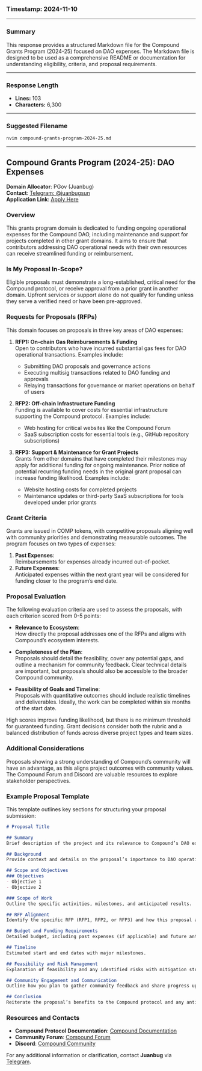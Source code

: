 ### Timestamp: 2024-11-10

---

### Summary

This response provides a structured Markdown file for the Compound Grants Program (2024-25) focused on DAO expenses. The Markdown file is designed to be used as a comprehensive README or documentation for understanding eligibility, criteria, and proposal requirements.

---

### Response Length

- **Lines:** 103
- **Characters:** 6,300

---

### Suggested Filename

```bash
nvim compound-grants-program-2024-25.md
```

---

## Compound Grants Program (2024-25): DAO Expenses

**Domain Allocator**: PGov (Juanbug)  
**Contact**: [Telegram: @juanbugsun](https://t.me/juanbugsun)  
**Application Link**: [Apply Here](#)  

### Overview

This grants program domain is dedicated to funding ongoing operational expenses for the Compound DAO, including maintenance and support for projects completed in other grant domains. It aims to ensure that contributors addressing DAO operational needs with their own resources can receive streamlined funding or reimbursement. 

### Is My Proposal In-Scope?

Eligible proposals must demonstrate a long-established, critical need for the Compound protocol, or receive approval from a prior grant in another domain. Upfront services or support alone do not qualify for funding unless they serve a verified need or have been pre-approved.

### Requests for Proposals (RFPs)

This domain focuses on proposals in three key areas of DAO expenses:

1. **RFP1: On-chain Gas Reimbursements & Funding**  
   Open to contributors who have incurred substantial gas fees for DAO operational transactions. Examples include:
   - Submitting DAO proposals and governance actions
   - Executing multisig transactions related to DAO funding and approvals
   - Relaying transactions for governance or market operations on behalf of users

2. **RFP2: Off-chain Infrastructure Funding**  
   Funding is available to cover costs for essential infrastructure supporting the Compound protocol. Examples include:
   - Web hosting for critical websites like the Compound Forum
   - SaaS subscription costs for essential tools (e.g., GitHub repository subscriptions)

3. **RFP3: Support & Maintenance for Grant Projects**  
   Grants from other domains that have completed their milestones may apply for additional funding for ongoing maintenance. Prior notice of potential recurring funding needs in the original grant proposal can increase funding likelihood. Examples include:
   - Website hosting costs for completed projects
   - Maintenance updates or third-party SaaS subscriptions for tools developed under prior grants

### Grant Criteria

Grants are issued in COMP tokens, with competitive proposals aligning well with community priorities and demonstrating measurable outcomes. The program focuses on two types of expenses:

1. **Past Expenses**:  
   Reimbursements for expenses already incurred out-of-pocket.
2. **Future Expenses**:  
   Anticipated expenses within the next grant year will be considered for funding closer to the program’s end date.

### Proposal Evaluation

The following evaluation criteria are used to assess the proposals, with each criterion scored from 0-5 points:

- **Relevance to Ecosystem**:  
  How directly the proposal addresses one of the RFPs and aligns with Compound’s ecosystem interests.
  
- **Completeness of the Plan**:  
  Proposals should detail the feasibility, cover any potential gaps, and outline a mechanism for community feedback. Clear technical details are important, but proposals should also be accessible to the broader Compound community.

- **Feasibility of Goals and Timeline**:  
  Proposals with quantitative outcomes should include realistic timelines and deliverables. Ideally, the work can be completed within six months of the start date.

High scores improve funding likelihood, but there is no minimum threshold for guaranteed funding. Grant decisions consider both the rubric and a balanced distribution of funds across diverse project types and team sizes.

### Additional Considerations

Proposals showing a strong understanding of Compound’s community will have an advantage, as this aligns project outcomes with community values. The Compound Forum and Discord are valuable resources to explore stakeholder perspectives.

### Example Proposal Template

This template outlines key sections for structuring your proposal submission:

```markdown
# Proposal Title

## Summary
Brief description of the project and its relevance to Compound’s DAO expenses.

## Background
Provide context and details on the proposal’s importance to DAO operations or completed grant projects.

## Scope and Objectives
### Objectives
- Objective 1
- Objective 2

### Scope of Work
Outline the specific activities, milestones, and anticipated results.

## RFP Alignment
Identify the specific RFP (RFP1, RFP2, or RFP3) and how this proposal addresses its requirements.

## Budget and Funding Requirements
Detailed budget, including past expenses (if applicable) and future anticipated costs.

## Timeline
Estimated start and end dates with major milestones.

## Feasibility and Risk Management
Explanation of feasibility and any identified risks with mitigation strategies.

## Community Engagement and Communication
Outline how you plan to gather community feedback and share progress updates.

## Conclusion
Reiterate the proposal’s benefits to the Compound protocol and any anticipated long-term impacts.
```

### Resources and Contacts

- **Compound Protocol Documentation**: [Compound Documentation](https://docs.compound.finance/)
- **Community Forum**: [Compound Forum](https://compound.finance/governance)
- **Discord**: [Compound Community](#)

For any additional information or clarification, contact **Juanbug** via [Telegram](https://t.me/juanbugsun).

